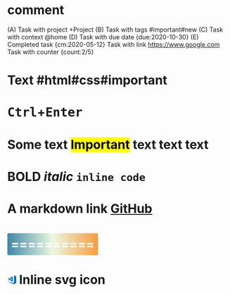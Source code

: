 
# comment
(A) Task with project +Project
(B) Task with tags #important#new
(C) Task with context @home
(D) Task with due date {due:2020-10-30}
(E) Completed task {cm:2020-05-12}
Task with link https://www.google.com
Task with counter {count:2/5}







# Text #html#css#important

# <kbd>Ctrl</kbd>+<kbd>Enter</kbd>
# Some text <mark>Important</mark> text text text
# **BOLD** *italic* `inline code`
# A markdown link [GitHub](https://github.com)
# <span style="display:inline-block;background:linear-gradient(0.25turn,#3f87a6,#ebf8e1,#f69d3c);color:#fff;padding:0.5rem;border-radius:3px;font-style:bold;">==========</span>
# <svg xmlns="http://www.w3.org/2000/svg" width="20" height="20" viewBox="0 0 256 256" preserveAspectRatio="xMidYMid"><path d="M191.979 0v219.867L0 191.354l191.979 64.644 64-26.623V30.592l.021-.01-.021-.042v-3.915L191.979 0zm-67.183 37.458L65.994 95.583 30.592 68.921l-14.59 4.873 36.017 35.604L16.002 145l14.59 4.875 35.402-26.663h.002l58.798 58.121 35.217-14.963V52.421l-35.215-14.963zm-.002 41.473v60.927L84.34 109.394l40.454-30.463z" fill="#016ec5"/></svg> Inline svg icon